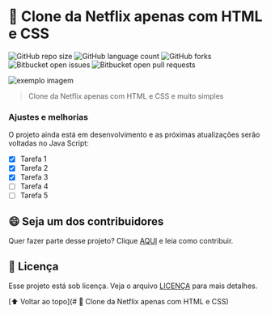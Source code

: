 # 🍿 Clone da Netflix apenas com HTML e CSS

![GitHub repo size](https://img.shields.io/github/repo-size/math-matos/Netflix-clone?style=for-the-badge)
![GitHub language count](https://img.shields.io/github/languages/count/math-matos/Netflix-clone?style=for-the-badge)
![GitHub forks](https://img.shields.io/github/forks/math-matos/Netflix-clone?style=for-the-badge)
![Bitbucket open issues](https://img.shields.io/bitbucket/issues/math-matos/Netflix-clone?style=for-the-badge)
![Bitbucket open pull requests](https://img.shields.io/bitbucket/pr-raw/math-matos/Netflix-clone?style=for-the-badge)

<img src="exemplo-image.png" alt="exemplo imagem">

> Clone da Netflix apenas com HTML e CSS e muito simples

### Ajustes e melhorias

O projeto ainda está em desenvolvimento e as próximas atualizações serão voltadas no Java Script:

- [x] Tarefa 1
- [x] Tarefa 2
- [x] Tarefa 3
- [ ] Tarefa 4
- [ ] Tarefa 5

## 😄 Seja um dos contribuidores<br>

Quer fazer parte desse projeto? Clique [AQUI](CONTRIBUTING.md) e leia como contribuir.

## 📝 Licença

Esse projeto está sob licença. Veja o arquivo [LICENÇA](LICENSE.md) para mais detalhes.

[⬆ Voltar ao topo](# 🍿 Clone da Netflix apenas com HTML e CSS)<br>

